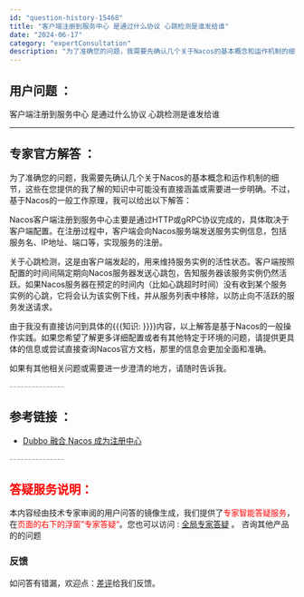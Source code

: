 ```yaml
---
id: "question-history-15468"
title: "客户端注册到服务中心 是通过什么协议 心跳检测是谁发给谁"
date: "2024-06-17"
category: "expertConsultation"
description: "为了准确您的问题，我需要先确认几个关于Nacos的基本概念和运作机制的细节，这些在您提供的我了解的知识中可能没有直接涵盖或需要进一步明确。不过，基于Nacos的一般工作原理，我可以给出以下解答：Nacos客户端注册到服务中心主要是通过HTTP或gRPC协议完成的，具体取决于客户端配置。在注册过程中，"
---
```


## 用户问题 ： 
 客户端注册到服务中心 是通过什么协议 心跳检测是谁发给谁  

---------------
## 专家官方解答 ：

为了准确您的问题，我需要先确认几个关于Nacos的基本概念和运作机制的细节，这些在您提供的我了解的知识中可能没有直接涵盖或需要进一步明确。不过，基于Nacos的一般工作原理，我可以给出以下解答：

Nacos客户端注册到服务中心主要是通过HTTP或gRPC协议完成的，具体取决于客户端配置。在注册过程中，客户端会向Nacos服务端发送服务实例信息，包括服务名、IP地址、端口等，实现服务的注册。

关于心跳检测，这是由客户端发起的，用来维持服务实例的活性状态。客户端按照配置的时间间隔定期向Nacos服务器发送心跳包，告知服务器该服务实例仍然活跃。如果Nacos服务器在预定的时间内（比如心跳超时时间）没有收到某个服务实例的心跳，它将会认为该实例下线，并从服务列表中移除，以防止向不活跃的服务发送请求。

由于我没有直接访问到具体的{{{知识: }}}}内容，以上解答是基于Nacos的一般操作实践。如果您希望了解更多详细配置或者有其他特定于环境的问题，请提供更具体的信息或尝试直接查询Nacos官方文档，那里的信息会更加全面和准确。

如果有其他相关问题或需要进一步澄清的地方，请随时告诉我。


<font color="#949494">---------------</font> 


## 参考链接 ：

* [Dubbo 融合 Nacos 成为注册中心](https://nacos.io/docs/latest/ecology/use-nacos-with-dubbo)


 <font color="#949494">---------------</font> 
 


## <font color="#FF0000">答疑服务说明：</font> 

本内容经由技术专家审阅的用户问答的镜像生成，我们提供了<font color="#FF0000">专家智能答疑服务</font>，在<font color="#FF0000">页面的右下的浮窗”专家答疑“</font>。您也可以访问 : [全局专家答疑](https://answer.opensource.alibaba.com/docs/intro) 。 咨询其他产品的的问题

### 反馈
如问答有错漏，欢迎点：[差评](https://ai.nacos.io/user/feedbackByEnhancerGradePOJOID?enhancerGradePOJOId=15538)给我们反馈。

